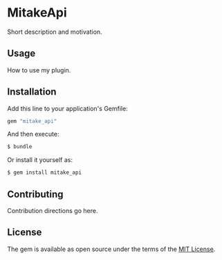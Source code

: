 # MitakeApi
Short description and motivation.

## Usage
How to use my plugin.

## Installation
Add this line to your application's Gemfile:

```ruby
gem "mitake_api"
```

And then execute:
```bash
$ bundle
```

Or install it yourself as:
```bash
$ gem install mitake_api
```

## Contributing
Contribution directions go here.

## License
The gem is available as open source under the terms of the [MIT License](https://opensource.org/licenses/MIT).
